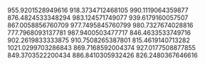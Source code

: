 955.9201528949616
918.3734712468105
990.1119064359877
876.4824533348294
983.124571749077
939.6179160057507
867.0058856760709
977.7495845760799
980.7327674028816
777.7968093137781
987.9400503477717
846.4633533749716
902.2619833333875
910.7508265387801
815.4619140713282
1021.0299703286843
869.7168592004374
927.0177508877855
849.3703522200434
886.8410305932426
826.2480367646616